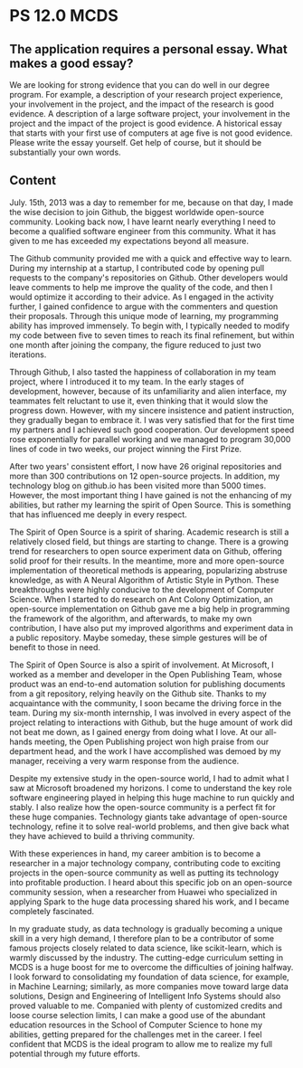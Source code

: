 # PS 12.0 MCDS

## The application requires a personal essay. What makes a good essay?

We are looking for strong evidence that you can do well in our degree program. For example, a description of your research project experience, your involvement in the project, and the impact of the research is good evidence. A description of a large software project, your involvement in the project and the impact of the project is good evidence. A historical essay that starts with your first use of computers at age five is not good evidence. Please write the essay yourself. Get help of course, but it should be substantially your own words.

## Content

July. 15th, 2013 was a day to remember for me, because on that day, I made the wise decision to join Github, the biggest worldwide open-source community. Looking back now, I have learnt nearly everything I need to become a qualified software engineer from this community. What it has given to me has exceeded my expectations beyond all measure.

The Github community provided me with a quick and effective way to learn. During my internship at a startup, I contributed code by opening pull requests to the company's repositories on Github. Other developers would leave comments to help me improve the quality of the code, and then I would optimize it according to their advice. As I engaged in the activity further, I gained confidence to argue with the commenters and question their proposals. Through this unique mode of learning, my programming ability has improved immensely. To begin with, I typically needed to modify my code between five to seven times to reach its final refinement, but within one month after joining the company, the figure reduced to just two iterations.

Through Github, I also tasted the happiness of collaboration in my team project, where I introduced it to my team. In the early stages of development, however, because of its unfamiliarity and alien interface, my teammates felt reluctant to use it, even thinking that it would slow the progress down. However, with my sincere insistence and patient instruction, they gradually began to embrace it. I was very satisfied that for the first time my partners and I achieved such good cooperation. Our development speed rose exponentially for parallel working and we managed to program 30,000 lines of code in two weeks, our project winning the First Prize.

After two years' consistent effort, I now have 26 original repositories and more than 300 contributions on 12 open-source projects. In addition, my technology blog on github.io has been visited more than 5000 times. However, the most important thing I have gained is not the enhancing of my abilities, but rather my learning the spirit of Open Source. This is something that has influenced me deeply in every respect.

The Spirit of Open Source is a spirit of sharing. Academic research is still a relatively closed field, but things are starting to change. There is a growing trend for researchers to open source experiment data on Github, offering solid proof for their results. In the meantime, more and more open-source implementation of theoretical methods is appearing, popularizing abstruse knowledge, as with A Neural Algorithm of Artistic Style in Python. These breakthroughs were highly conducive to the development of Computer Science. When I started to do research on Ant Colony Optimization, an open-source implementation on Github gave me a big help in programming the framework of the algorithm, and afterwards, to make my own contribution, I have also put my improved algorithms and experiment data in a public repository. Maybe someday, these simple gestures will be of benefit to those in need.

The Spirit of Open Source is also a spirit of involvement. At Microsoft, I worked as a member and developer in the Open Publishing Team, whose product was an end-to-end automation solution for publishing documents from a git repository, relying heavily on the Github site. Thanks to my acquaintance with the community, I soon became the driving force in the team. During my six-month internship, I was involved in every aspect of the project relating to interactions with Github, but the huge amount of work did not beat me down, as I gained energy from doing what I love. At our all-hands meeting, the Open Publishing project won high praise from our department head, and the work I have accomplished was demoed by my manager, receiving a very warm response from the audience.

Despite my extensive study in the open-source world, I had to admit what I saw at Microsoft broadened my horizons. I come to understand the key role software engineering played in helping this huge machine to run quickly and stably. I also realize how the open-source community is a perfect fit for these huge companies. Technology giants take advantage of open-source technology, refine it to solve real-world problems, and then give back what they have achieved to build a thriving community.

With these experiences in hand, my career ambition is to become a researcher in a major technology company, contributing code to exciting projects in the open-source community as well as putting its technology into profitable production. I heard about this specific job on an open-source community session, when a researcher from Huawei who specialized in applying Spark to the huge data processing shared his work, and I became completely fascinated.

In my graduate study, as data technology is gradually becoming a unique skill in a very high demand, I therefore plan to be a contributor of some famous projects closely related to data science, like scikit-learn, which is warmly discussed by the industry. The cutting-edge curriculum setting in MCDS is a huge boost for me to overcome the difficulties of joining halfway. I look forward to consolidating my foundation of data science, for example, in Machine Learning; similarly, as more companies move toward large data solutions, Design and Engineering of Intelligent Info Systems should also proved valuable to me. Companied with plenty of customized credits and loose course selection limits, I can make a good use of the abundant education resources in the School of Computer Science to hone my abilities, getting prepared for the challenges met in the career. I feel confident that MCDS is the ideal program to allow me to realize my full potential through my future efforts.
